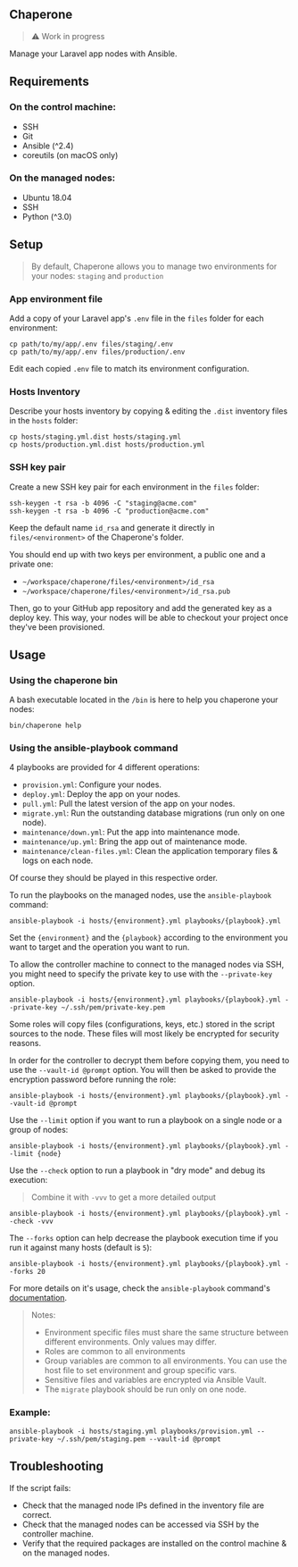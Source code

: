 ## Chaperone

> ⚠️ Work in progress

Manage your Laravel app nodes with Ansible.

## Requirements

### On the control machine:

- SSH
- Git
- Ansible (\^2.4)
- coreutils (on macOS only)

### On the managed nodes:

- Ubuntu 18.04
- SSH
- Python (\^3.0)

## Setup

> By default, Chaperone allows you to manage two environments for your nodes: `staging` and `production`

### App environment file

Add a copy of your Laravel app's `.env` file in the `files` folder for each environment:

```
cp path/to/my/app/.env files/staging/.env
cp path/to/my/app/.env files/production/.env
```

Edit each copied `.env` file to match its environment configuration.


### Hosts Inventory

Describe your hosts inventory by copying & editing the `.dist` inventory files in the `hosts` folder:

```
cp hosts/staging.yml.dist hosts/staging.yml
cp hosts/production.yml.dist hosts/production.yml
```

### SSH key pair

Create a new SSH key pair for each environment in the `files` folder:

```
ssh-keygen -t rsa -b 4096 -C "staging@acme.com"
ssh-keygen -t rsa -b 4096 -C "production@acme.com"
```

Keep the default name `id_rsa` and generate it directly in `files/<environment>` of the Chaperone's folder.

You should end up with two keys per environment, a public one and a private one:

- `~/workspace/chaperone/files/<environment>/id_rsa`
- `~/workspace/chaperone/files/<environment>/id_rsa.pub`

Then, go to your GitHub app repository and add the generated key as a deploy key.
This way, your nodes will be able to checkout your project once they've been provisioned.

## Usage

### Using the chaperone bin

A bash executable located in the `/bin` is here to help you chaperone your nodes:

```
bin/chaperone help
```

### Using the ansible-playbook command

4 playbooks are provided for 4 different operations:
- `provision.yml`: Configure your nodes.
- `deploy.yml`: Deploy the app on your nodes.
- `pull.yml`: Pull the latest version of the app on your nodes.
- `migrate.yml`: Run the outstanding database migrations (run only on one node).
- `maintenance/down.yml`: Put the app into maintenance mode.
- `maintenance/up.yml`: Bring the app out of maintenance mode.
- `maintenance/clean-files.yml`: Clean the application temporary files & logs on each node.

Of course they should be played in this respective order.

To run the playbooks on the managed nodes, use the `ansible-playbook` command:

```
ansible-playbook -i hosts/{environment}.yml playbooks/{playbook}.yml
```

Set the `{environment}` and the `{playbook}` according to the environment you want to target and the operation you want to run.

To allow the controller machine to connect to the managed nodes via SSH, you might need to specify the private key to use with the `--private-key` option.

```
ansible-playbook -i hosts/{environment}.yml playbooks/{playbook}.yml --private-key ~/.ssh/pem/private-key.pem
```

Some roles will copy files (configurations, keys, etc.) stored in the script sources to the node. These files will most likely be encrypted for security reasons.

In order for the controller to decrypt them before copying them, you need to use the `--vault-id @prompt` option. You will then be asked to provide the encryption password before running the role:

```
ansible-playbook -i hosts/{environment}.yml playbooks/{playbook}.yml --vault-id @prompt
```

Use the `--limit` option if you want to run a playbook on a single node or a group of nodes:

```
ansible-playbook -i hosts/{environment}.yml playbooks/{playbook}.yml --limit {node}
```

Use the `--check` option to run a playbook in "dry mode" and debug its execution:

> Combine it with `-vvv` to get a more detailed output

```
ansible-playbook -i hosts/{environment}.yml playbooks/{playbook}.yml --check -vvv
```

The `--forks` option can help decrease the playbook execution time if you run it against many hosts (default is `5`):

```
ansible-playbook -i hosts/{environment}.yml playbooks/{playbook}.yml --forks 20
```

For more details on it's usage, check the `ansible-playbook` command's [documentation](http://docs.ansible.com/ansible/latest/ansible-playbook.html).

> Notes:
> - Environment specific files must share the same structure between different environments. Only values may differ.
> - Roles are common to all environments
> - Group variables are common to all environments. You can use the host file to set environment and group specific vars.
> - Sensitive files and variables are encrypted via Ansible Vault.
> - The `migrate` playbook should be run only on one node.

### Example:

```
ansible-playbook -i hosts/staging.yml playbooks/provision.yml --private-key ~/.ssh/pem/staging.pem --vault-id @prompt
```

## Troubleshooting

If the script fails:
- Check that the managed node IPs defined in the inventory file are correct.
- Check that the managed nodes can be accessed via SSH by the controller machine.
- Verify that the required packages are installed on the control machine & on the managed nodes.
